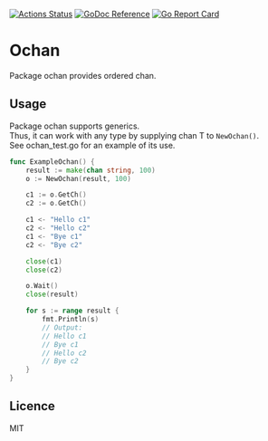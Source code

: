 [![Actions Status](https://github.com/sago35/ochan/actions/workflows/build.yml/badge.svg)](https://github.com/sago35/Getopt-Kingpin/actions) [![GoDoc Reference](https://godoc.org/github.com/sago35/ochan?status.svg)](https://godoc.org/github.com/sago35/ochan) [![Go Report Card](https://goreportcard.com/badge/github.com/sago35/ochan)](https://goreportcard.com/report/github.com/sago35/ochan)

# Ochan

Package ochan provides ordered chan.

## Usage

Package ochan supports generics.  
Thus, it can work with any type by supplying chan T to `NewOchan()`.  
See ochan_test.go for an example of its use.  

```go
func ExampleOchan() {
	result := make(chan string, 100)
	o := NewOchan(result, 100)

	c1 := o.GetCh()
	c2 := o.GetCh()

	c1 <- "Hello c1"
	c2 <- "Hello c2"
	c1 <- "Bye c1"
	c2 <- "Bye c2"

	close(c1)
	close(c2)

	o.Wait()
	close(result)

	for s := range result {
		fmt.Println(s)
		// Output:
		// Hello c1
		// Bye c1
		// Hello c2
		// Bye c2
	}
}
```

## Licence

MIT
